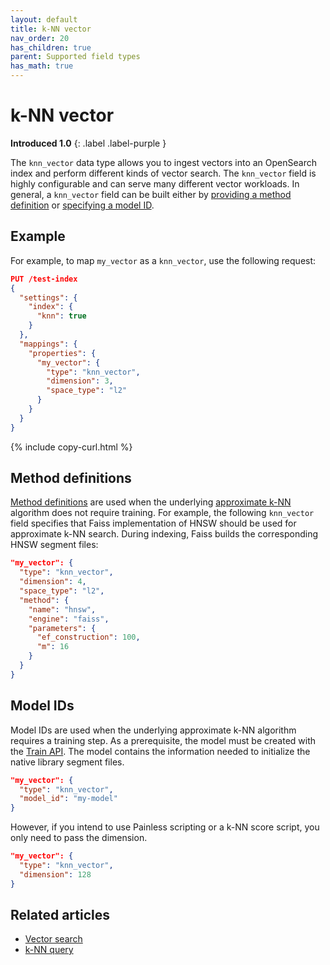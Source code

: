 ```yaml
---
layout: default
title: k-NN vector
nav_order: 20
has_children: true
parent: Supported field types
has_math: true
---
```


# k-NN vector
**Introduced 1.0**
{: .label .label-purple }

The `knn_vector` data type allows you to ingest vectors into an OpenSearch index and perform different kinds of vector search. The `knn_vector` field is highly configurable and can serve many different vector workloads. In general, a `knn_vector` field can be built either by [providing a method definition](#method-definitions) or [specifying a model ID](#model-ids).

## Example

For example, to map `my_vector` as a `knn_vector`, use the following request:

```json
PUT /test-index
{
  "settings": {
    "index": {
      "knn": true
    }
  },
  "mappings": {
    "properties": {
      "my_vector": {
        "type": "knn_vector",
        "dimension": 3,
        "space_type": "l2"
      }
    }
  }
}
```
{% include copy-curl.html %}

## Method definitions

[Method definitions]({{site.url}}{{site.baseurl}}/field-types/supported-field-types/knn-methods-engines/) are used when the underlying [approximate k-NN]({{site.url}}{{site.baseurl}}/search-plugins/knn/approximate-knn/) algorithm does not require training. For example, the following `knn_vector` field specifies that Faiss implementation of HNSW should be used for approximate k-NN search. During indexing, Faiss builds the corresponding HNSW segment files:

```json
"my_vector": {
  "type": "knn_vector",
  "dimension": 4,
  "space_type": "l2",
  "method": {
    "name": "hnsw",
    "engine": "faiss",
    "parameters": {
      "ef_construction": 100,
      "m": 16
    }
  }
}
```

## Model IDs

Model IDs are used when the underlying approximate k-NN algorithm requires a training step. As a prerequisite, the model must be created with the [Train API]({{site.url}}{{site.baseurl}}/search-plugins/knn/api#train-a-model). The
model contains the information needed to initialize the native library segment files.

```json
"my_vector": {
  "type": "knn_vector",
  "model_id": "my-model"
}
```

However, if you intend to use Painless scripting or a k-NN score script, you only need to pass the dimension.
 ```json
"my_vector": {
   "type": "knn_vector",
   "dimension": 128
 }
 ```

## Related articles

- [Vector search]({{site.url}}{{site.baseurl}}/vector-search/)
- [k-NN query]({{site.url}}{{site.baseurl}}/query-dsl/specialized/kNN/)